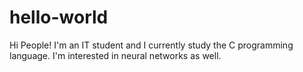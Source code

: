 hello-world
===========

Hi People!
I'm an IT student and I currently study the C programming language.
I'm interested in neural networks as well.
